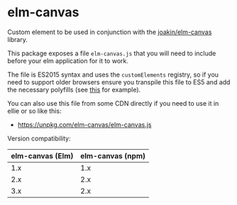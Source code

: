 # elm-canvas

Custom element to be used in conjunction with the
[joakin/elm-canvas](http://package.elm-lang.org/packages/joakin/elm-canvas/latest)
library.

This package exposes a file `elm-canvas.js` that you will need to include before
your elm application for it to work.

The file is ES2015 syntax and uses the `customElements` registry, so if you need
to support older browsers ensure you transpile this file to ES5 and add the
necessary polyfills (see
[this](https://gist.github.com/akoppela/8a19d9b039e9af21c4b27b5c4c998782) for
example).

You can also use this file from some CDN directly if you need to use it in ellie
or so like this:

- https://unpkg.com/elm-canvas/elm-canvas.js

Version compatibility:

| elm-canvas (Elm) | elm-canvas (npm) |
| ---------------- | ---------------- |
| 1.x              | 1.x              |
| 2.x              | 2.x              |
| 3.x              | 2.x              |
